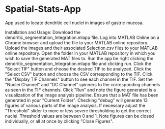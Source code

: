 # Spatial-Stats-App
App used to locate dendritic cell nuclei in images of gastric mucosa.

Installation and Usage:
  Download the dendritic_segmentation_Integration.mlapp file.
  Log into MATLAB Online on a Chrome browser and upload the file to your MATLAB online repository.
  Upload the images and their associated Selection.csv files to your MATLAB online repository.
  Open the folder in your MATLAB repository in which you wish to save the generated MAT files to.
  Run the app be right clicking the dendritic_segmentation_Integration.mlapp file and clicking run.
  Click the "Select TIF" button and choose the desired TIF to be analyzed.
  Click the "Select CSV" button and choose the CSV corresponding to the TIF.
  Click the "Display TIF Channels" button to see each channel in the TIF.
  Set the "Nuclei Channel" and "DC Channel" spinners to the corresponding channels as seen in the TIF channels.
  Click "Run" and note the figure generated is a visualization of the image analysis pipeline.
  Ensure that a MAT file has been generated in your "Current Folder".
  Checking "debug" will generate 13 figures of various parts of the image analysis.
  If necessary adjust the "Threshold" slider to more or less severe thresholding to get the correct nuclei.
  Threshold values are between 0 and 1.
  Note figures can be closed individually, or all at once by clicking "Close Figures".

